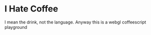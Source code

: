 I Hate Coffee
=============

I mean the drink, not the language.
Anyway this is a webgl coffeescript playground
